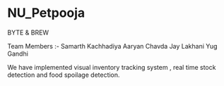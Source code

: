﻿# NU_Petpooja
BYTE & BREW

Team Members :- Samarth Kachhadiya Aaryan Chavda Jay Lakhani Yug Gandhi

We have implemented visual inventory tracking system , real time stock detection and food spoilage detection.
